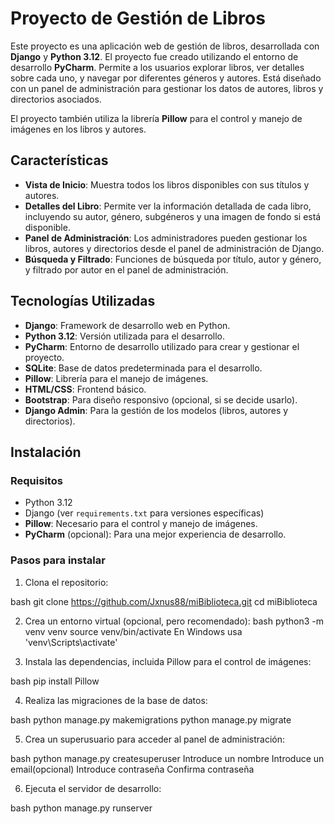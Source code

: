 # Proyecto de Gestión de Libros

Este proyecto es una aplicación web de gestión de libros, desarrollada con **Django** y **Python 3.12**. 
El proyecto fue creado utilizando el entorno de desarrollo **PyCharm**. Permite a los usuarios explorar libros, ver detalles sobre cada uno, y navegar por diferentes géneros y autores.
Está diseñado con un panel de administración para gestionar los datos de autores, libros y directorios asociados.

El proyecto también utiliza la librería **Pillow** para el control y manejo de imágenes en los libros y autores.

## Características

- **Vista de Inicio**: Muestra todos los libros disponibles con sus títulos y autores.
- **Detalles del Libro**: Permite ver la información detallada de cada libro, incluyendo su autor, género, subgéneros y una imagen de fondo si está disponible.
- **Panel de Administración**: Los administradores pueden gestionar los libros, autores y directorios desde el panel de administración de Django.
- **Búsqueda y Filtrado**: Funciones de búsqueda por título, autor y género, y filtrado por autor en el panel de administración.

## Tecnologías Utilizadas

- **Django**: Framework de desarrollo web en Python.
- **Python 3.12**: Versión utilizada para el desarrollo.
- **PyCharm**: Entorno de desarrollo utilizado para crear y gestionar el proyecto.
- **SQLite**: Base de datos predeterminada para el desarrollo.
- **Pillow**: Librería para el manejo de imágenes.
- **HTML/CSS**: Frontend básico.
- **Bootstrap**: Para diseño responsivo (opcional, si se decide usarlo).
- **Django Admin**: Para la gestión de los modelos (libros, autores y directorios).

## Instalación

### Requisitos

- Python 3.12
- Django (ver `requirements.txt` para versiones específicas)
- **Pillow**: Necesario para el control y manejo de imágenes.
- **PyCharm** (opcional): Para una mejor experiencia de desarrollo.

### Pasos para instalar

1. Clona el repositorio:

  bash
  git clone https://github.com/Jxnus88/miBiblioteca.git
  cd miBiblioteca

2. Crea un entorno virtual (opcional, pero recomendado):
  bash
  python3 -m venv venv
  source venv/bin/activate 
  En Windows usa 'venv\Scripts\activate'

3. Instala las dependencias, incluida Pillow para el control de imágenes:
  
  bash
  pip install Pillow

4. Realiza las migraciones de la base de datos:

  bash
  python manage.py makemigrations
  python manage.py migrate

5. Crea un superusuario para acceder al panel de administración:

  bash
  python manage.py createsuperuser
  Introduce un nombre
  Introduce un email(opcional)
  Introduce contraseña
  Confirma contraseña

6. Ejecuta el servidor de desarrollo:

  bash
  python manage.py runserver
  
